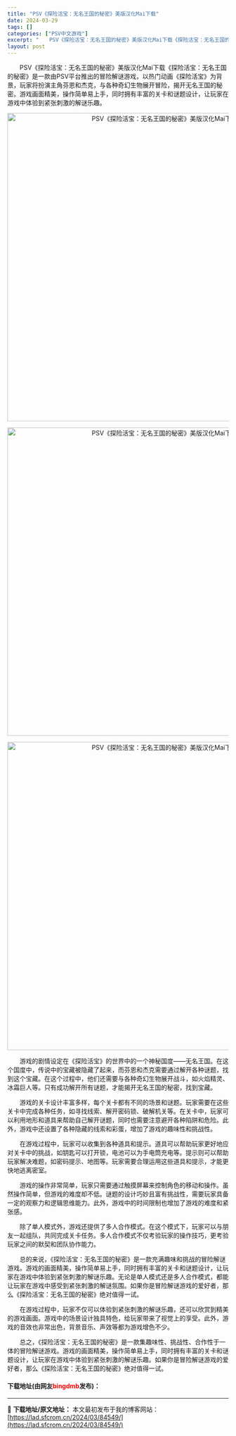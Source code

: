 ```yaml
---
title: "PSV《探险活宝：无名王国的秘密》美版汉化Mai下载"
date: 2024-03-29
tags: []
categories: ["PSV中文游戏"]
excerpt: "　　PSV《探险活宝：无名王国的秘密》美版汉化Mai下载《探险活宝：无名王国的秘密》是一款由PSV平台推出的冒险解谜游戏，以热门动画《探险活宝》为背景，玩家将扮演主角芬恩和杰克，与各种奇幻生物展开冒险，揭开无名王国的秘密。游戏画面精美，操作简单易上手，同时拥有丰富的关卡和谜题设计，让玩家在游戏中体验&hellip;"
layout: post
---
```


 <p>　　PSV《探险活宝：无名王国的秘密》美版汉化Mai下载《探险活宝：无名王国的秘密》是一款由PSV平台推出的冒险解谜游戏，以热门动画《探险活宝》为背景，玩家将扮演主角芬恩和杰克，与各种奇幻生物展开冒险，揭开无名王国的秘密。游戏画面精美，操作简单易上手，同时拥有丰富的关卡和谜题设计，让玩家在游戏中体验到紧张刺激的解谜乐趣。</p> <p align="center"><img align="" border="0" src="https://lad.sfcrom.cn/wp-content/uploads/2024/03/20240329_66067556d5125.webp" width="700" alt="PSV《探险活宝：无名王国的秘密》美版汉化Mai下载" /></p> <p align="center"><img align="" border="0" src="https://lad.sfcrom.cn/wp-content/uploads/2024/03/20240329_660675574829c.webp" width="700" alt="PSV《探险活宝：无名王国的秘密》美版汉化Mai下载" /></p> <p align="center"><img align="" border="0" src="https://lad.sfcrom.cn/wp-content/uploads/2024/03/20240329_66067557a445a.webp" width="700" alt="PSV《探险活宝：无名王国的秘密》美版汉化Mai下载" /></p> <p>　　游戏的剧情设定在《探险活宝》的世界中的一个神秘国度&mdash;&mdash;无名王国。在这个国度中，传说中的宝藏被隐藏了起来，而芬恩和杰克需要通过解开各种谜题，找到这个宝藏。在这个过程中，他们还需要与各种奇幻生物展开战斗，如火焰精灵、冰霜巨人等。只有成功解开所有谜题，才能揭开无名王国的秘密，找到宝藏。</p> <p>　　游戏的关卡设计丰富多样，每个关卡都有不同的场景和谜题。玩家需要在这些关卡中完成各种任务，如寻找线索、解开密码锁、破解机关等。在关卡中，玩家可以利用地形和道具来帮助自己解开谜题，同时也需要注意避开各种陷阱和危险。此外，游戏中还设置了各种隐藏的线索和彩蛋，增加了游戏的趣味性和挑战性。</p> <p>　　在游戏过程中，玩家可以收集到各种道具和提示。道具可以帮助玩家更好地应对关卡中的挑战，如钥匙可以打开锁，电池可以为手电筒充电等。提示则可以帮助玩家解决难题，如密码提示、地图等。玩家需要合理运用这些道具和提示，才能更快地逃离密室。</p> <p>　　游戏的操作非常简单，玩家只需要通过触摸屏幕来控制角色的移动和操作。虽然操作简单，但游戏的难度却不低。谜题的设计巧妙且富有挑战性，需要玩家具备一定的观察力和逻辑思维能力。此外，游戏中的时间限制也增加了游戏的难度和紧张感。</p> <p>　　除了单人模式外，游戏还提供了多人合作模式。在这个模式下，玩家可以与朋友一起组队，共同完成关卡任务。多人合作模式不仅考验玩家的操作技巧，更考验玩家之间的默契和团队协作能力。</p> <p>　　总的来说，《探险活宝：无名王国的秘密》是一款充满趣味和挑战的冒险解谜游戏。游戏的画面精美，操作简单易上手，同时拥有丰富的关卡和谜题设计，让玩家在游戏中体验到紧张刺激的解谜乐趣。无论是单人模式还是多人合作模式，都能让玩家在游戏中感受到紧张刺激的解谜氛围。如果你是冒险解谜游戏的爱好者，那么《探险活宝：无名王国的秘密》绝对值得一试。</p> <p>　　在游戏过程中，玩家不仅可以体验到紧张刺激的解谜乐趣，还可以欣赏到精美的游戏画面。游戏中的场景设计独具特色，给玩家带来了视觉上的享受。此外，游戏的音效也非常出色，背景音乐、声效等都为游戏增色不少。</p> <p>　　总之，《探险活宝：无名王国的秘密》是一款集趣味性、挑战性、合作性于一体的冒险解谜游戏。游戏的画面精美，操作简单易上手，同时拥有丰富的关卡和谜题设计，让玩家在游戏中体验到紧张刺激的解谜乐趣。如果你是冒险解谜游戏的爱好者，那么《探险活宝：无名王国的秘密》绝对值得一试。</p> <p><h4>下载地址(由网友<font color="red">bingdmb</font>发布)：</h4></p> 

---
📖 **下载地址/原文地址：** 本文最初发布于我的博客网站：[https://lad.sfcrom.cn/2024/03/84549/](https://lad.sfcrom.cn/2024/03/84549/)
